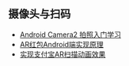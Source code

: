 ## 摄像头与扫码
- [Android Camera2 拍照入门学习](https://www.jianshu.com/p/7f766eb2f4e7)
- [AR红包Android端实现原理](https://www.jianshu.com/p/631a6e971f15)
- [实现支付宝AR扫描动画效果](http://blog.csdn.net/wlj644920158/article/details/72865180)